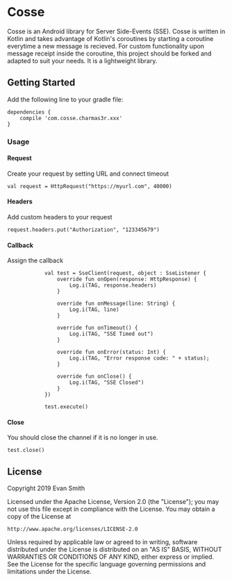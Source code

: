 # Cosse

Cosse is an Android library for Server Side-Events (SSE). Cosse is written in Kotlin and takes advantage of Kotlin's coroutines by starting a coroutine everytime a new message is recieved. For custom functionality upon message receipt inside the coroutine, this project should be forked and adapted to suit your needs. It is a lightweight library.

## Getting Started

Add the following line to your gradle file:

```
dependencies {
    compile 'com.cosse.charmas3r.xxx'
}
```

### Usage

#### Request

Create your request by setting URL and connect timeout

```
val request = HttpRequest("https://myurl.com", 40000)
```

#### Headers

Add custom headers to your request

```
request.headers.put("Authorization", "123345679")
```

#### Callback

Assign the callback

```
            val test = SseClient(request, object : SseListener {
                override fun onOpen(response: HttpResponse) {
                    Log.i(TAG, response.headers)
                }

                override fun onMessage(line: String) {
                    Log.i(TAG, line)
                }

                override fun onTimeout() {
                    Log.i(TAG, "SSE Timed out")
                }

                override fun onError(status: Int) {
                    Log.i(TAG, "Error response code: " + status);
                }

                override fun onClose() {
                    Log.i(TAG, "SSE Closed")
                }
            })

            test.execute()
```

#### Close

You should close the channel if it is no longer in use.

```
test.close()
```

## License

Copyright 2019 Evan Smith

Licensed under the Apache License, Version 2.0 (the "License");
you may not use this file except in compliance with the License.
You may obtain a copy of the License at

    http://www.apache.org/licenses/LICENSE-2.0

Unless required by applicable law or agreed to in writing, software
distributed under the License is distributed on an "AS IS" BASIS,
WITHOUT WARRANTIES OR CONDITIONS OF ANY KIND, either express or implied.
See the License for the specific language governing permissions and
limitations under the License.
